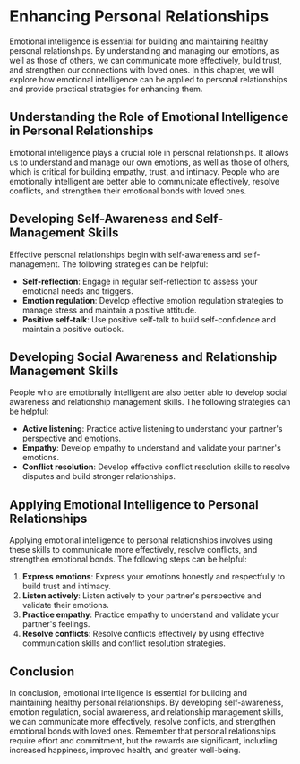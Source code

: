 Enhancing Personal Relationships
==================================================================================================================

Emotional intelligence is essential for building and maintaining healthy personal relationships. By understanding and managing our emotions, as well as those of others, we can communicate more effectively, build trust, and strengthen our connections with loved ones. In this chapter, we will explore how emotional intelligence can be applied to personal relationships and provide practical strategies for enhancing them.

Understanding the Role of Emotional Intelligence in Personal Relationships
--------------------------------------------------------------------------

Emotional intelligence plays a crucial role in personal relationships. It allows us to understand and manage our own emotions, as well as those of others, which is critical for building empathy, trust, and intimacy. People who are emotionally intelligent are better able to communicate effectively, resolve conflicts, and strengthen their emotional bonds with loved ones.

Developing Self-Awareness and Self-Management Skills
----------------------------------------------------

Effective personal relationships begin with self-awareness and self-management. The following strategies can be helpful:

* **Self-reflection**: Engage in regular self-reflection to assess your emotional needs and triggers.
* **Emotion regulation**: Develop effective emotion regulation strategies to manage stress and maintain a positive attitude.
* **Positive self-talk**: Use positive self-talk to build self-confidence and maintain a positive outlook.

Developing Social Awareness and Relationship Management Skills
--------------------------------------------------------------

People who are emotionally intelligent are also better able to develop social awareness and relationship management skills. The following strategies can be helpful:

* **Active listening**: Practice active listening to understand your partner's perspective and emotions.
* **Empathy**: Develop empathy to understand and validate your partner's emotions.
* **Conflict resolution**: Develop effective conflict resolution skills to resolve disputes and build stronger relationships.

Applying Emotional Intelligence to Personal Relationships
---------------------------------------------------------

Applying emotional intelligence to personal relationships involves using these skills to communicate more effectively, resolve conflicts, and strengthen emotional bonds. The following steps can be helpful:

1. **Express emotions**: Express your emotions honestly and respectfully to build trust and intimacy.
2. **Listen actively**: Listen actively to your partner's perspective and validate their emotions.
3. **Practice empathy**: Practice empathy to understand and validate your partner's feelings.
4. **Resolve conflicts**: Resolve conflicts effectively by using effective communication skills and conflict resolution strategies.

Conclusion
----------

In conclusion, emotional intelligence is essential for building and maintaining healthy personal relationships. By developing self-awareness, emotion regulation, social awareness, and relationship management skills, we can communicate more effectively, resolve conflicts, and strengthen emotional bonds with loved ones. Remember that personal relationships require effort and commitment, but the rewards are significant, including increased happiness, improved health, and greater well-being.


